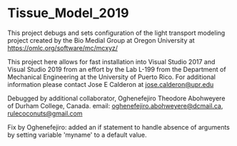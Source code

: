 # Tissue_Model_2019

This project debugs and sets configuration of the light transport modeling project created by the Bio Medial Group at Oregon University at https://omlc.org/software/mc/mcxyz/

This project here allows for fast installation into Visual Studio 2017 and Visual Studio 2019 from an effort by the Lab L-199 from the Department of Mechanical Engineering at the University of Puerto Rico.  For additional information please contact Jose E Calderon at jose.calderon@upr.edu

Debugged by additional collaborator, Oghenefejiro Theodore Abohweyere of Durham College, Canada. email: oghenefejiro.abohweyere@dcmail.ca, rulecoconuts@gmail.com

Fix by Oghenefejiro: added an if statement to handle absence of arguments by setting variable 'myname' to a default value.
